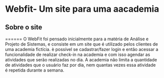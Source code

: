 # Webfit- Um site para uma aacademia
## Sobre o site
======
O WebFit foi pensado inicialmente para a matéria de Análise e Projeto de Sistemas, e consiste em um site que é utilizado pelos clientes de uma academia fictícia. è possível se cadastrar/fazer login e então acessar a funcionalidade de realizar check-in na academia e com isso agendar as atividades que serão realizadas no dia. A academia não limita a quantidade de atividades que o usuário faz por dia, nem quantas vezes essa atividade é repetida durante a semana.

